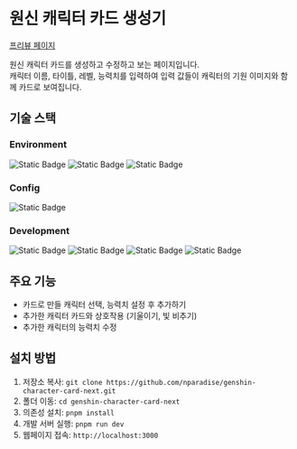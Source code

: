 # 원신 캐릭터 카드 생성기

[프리뷰 페이지](https://genshin-character-card-next.vercel.app/)

원신 캐릭터 카드를 생성하고 수정하고 보는 페이지입니다.\
캐릭터 이름, 타이틀, 레벨, 능력치를 입력하여 입력 값들이 캐릭터의 기원 이미지와 함께 카드로 보여집니다.

## 기술 스택

### Environment

![Static Badge](https://img.shields.io/badge/Visual%20Studio%20Code-007ACC?style=for-the-badge)
![Static Badge](https://img.shields.io/badge/git-F05032?style=for-the-badge&logo=git&logoColor=white)
![Static Badge](https://img.shields.io/badge/git-181717?style=for-the-badge&logo=github&logoColor=white)

### Config

![Static Badge](https://img.shields.io/badge/PNpM-F69220?style=for-the-badge&logo=pnpm&logoColor=white)

### Development

![Static Badge](https://img.shields.io/badge/typescript-3178C6?style=for-the-badge&logo=typescript&logoColor=white)
![Static Badge](https://img.shields.io/badge/react-61DAFB?style=for-the-badge&logo=react&logoColor=black)
![Static Badge](https://img.shields.io/badge/next.js-000000?style=for-the-badge&logo=next.js&logoColor=white)
![Static Badge](https://img.shields.io/badge/tailwind%20css-06B6D4?style=for-the-badge&logo=tailwind%20css&logoColor=white)

## 주요 기능

- 카드로 만들 캐릭터 선택, 능력치 설정 후 추가하기
- 추가한 캐릭터 카드와 상호작용 (기울이기, 빛 비추기)
- 추가한 캐릭터의 능력치 수정

## 설치 방법
1. 저장소 복사: ```git clone https://github.com/nparadise/genshin-character-card-next.git```
2. 폴더 이동: ```cd genshin-character-card-next```
3. 의존성 설치: ```pnpm install```
4. 개발 서버 실행: ```pnpm run dev```
4. 웹페이지 접속: ```http://localhost:3000```
